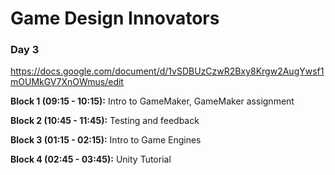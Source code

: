 # Game Design Innovators
### Day 3
https://docs.google.com/document/d/1vSDBUzCzwR2Bxy8Krgw2AugYwsf1mOUMkGV7XnOWmus/edit

**Block 1 (09:15 - 10:15):** Intro to GameMaker, GameMaker assignment

**Block 2 (10:45 - 11:45):** Testing and feedback

**Block 3 (01:15 - 02:15):** Intro to Game Engines

**Block 4 (02:45 - 03:45):** Unity Tutorial
